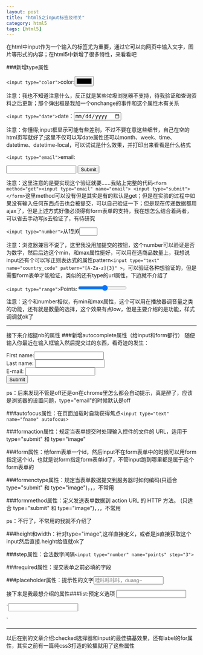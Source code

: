 ```yaml
---
layout: post
title: "html5之input标签及相关"
category: html5
tags: [html5]
---
```


在html中input作为一个输入的标签尤为重要，通过它可以向网页中输入文字，图片等形式的内容；在html5中新增了很多特性，来看看吧

<!-- more -->

###新增type属性

`<input type="color">`color:<input type="color" onchange = "alert('选择的颜色是:'+this.value)">

注意：我也不知道注意什么，反正就是某些垃圾浏览器不支持，待我验证和查询资料之后更新；那个弹出框是我加一个onchange的事件和这个属性木有关系

`<input type="date">`date：<input type="date" onchange = "alert('选择的日期是:'+this.value)">

注意：你懂得;input框显示可能有些差别，不过不要在意这些细节，自己在空的html页写就好了;这里不仅可以写date属性还可以month、week、time、datetime、datetime-local，可以试试是什么效果，并打印出来看看是什么格式

`<input type="email">`email:<form><input type="email" name="email"> <input type="submit"></form>

注意：这里注意的是要实现这个验证就要……我贴上完整的代码`<form method="get"><input type="email" name="email"> <input type="submit"></form>`这里method可以没有但是其实是有的默认是get；但是在实验的过程中如果没有输入任何东西点击也会被提交，可以自己验证一下；但是现在传递数据都用ajax了，但是上述方式好像必须得有form表单的支持，我在想怎么结合着两者，可以省去手动写js去验证了，有待研究

`<input type="number">`从1到6<input type="number" name="quantity" min="1" max="6">

注意：浏览器兼容不说了，这里我没用加提交的按钮，这个number可以验证是否为数字，然后后边这个min，和max属性挺好，可以用在选商品数量上，我想说input还有个可以写正则表达式的属性pattern`<input type="text" name="country_code" pattern="[A-Za-z]{3}" >`，可以验证各种想验证的，但是需要form表单才能验证，类似的还有type的url属性，下边就不介绍了

`<input type="range">`Points:<input type="range" onchange = "alert('选择的是:'+this.value)" name="points" min="1" max="10">

注意：这个和number相似，有min和max属性，这个可以用在播放器调音量之类的功能，还有就是数量的选择，这个效果有点low，但是主要介绍的是功能，样式调调就ok了

- - -

接下来介绍挺nb的属性
###新增autocomplete属性（给input和form都行）
随便输入你最近在输入框输入然后提交过的东西，看奇迹的发生：
<form action="demo-form.php" autocomplete="on">
  First name:<input type="text" name="fname"><br>
  Last name: <input type="text" name="lname"><br>
  E-mail: <input type="email" name="email" autocomplete="off"><br>
  <input type="submit">
</form>
ps：后来发现不管是off还是on在chrome里怎么都会自动提示，真是醉了，应该是浏览器的设置问题，type="email"的时候默认是off

###autofocus属性：在页面加载时自动获得焦点`<input type="text" name="fname" autofocus>`

###formaction属性：规定当表单提交时处理输入控件的文件的 URL，适用于 type="submit" 和 type="image"

###form属性：给form表单一个id，然后input不在form表单中的时候可以用form指定这个id，也就是说form指定form表单id了，不管input跑到哪里都是属于这个form表单的

###formenctype属性：规定当表单数据提交到服务器时如何编码(只适合 type="submit" 和 type="image")，，，不常用

###formmethod属性：定义发送表单数据到 action URL 的 HTTP 方法。 (只适合 type="submit" 和 type="image")，，，不常用

ps：不行了，不常用的我就不介绍了

###height和width：针对type="image",这样直接定义，或者是js直接获取这个input然后直接.height给值就ok了

###step属性：合法数字间隔`<input type="number" name="points" step="3">`

###required属性：提交表单之前必填的字段

###placeholder属性：提示性的文字<input type="text" name="lname" placeholder="哇咔咔咔咔，duang~">

接下来是我最想介绍的属性###list:预定义选项
<input list="browsers">

<datalist id="browsers">
  <option value="Internet Explorer">
  <option value="Firefox">
  <option value="Google Chrome">
  <option value="Opera">
  <option value="Safari">
</datalist>

`<input list="browsers">

<datalist id="browsers">
  <option value="Internet Explorer">
  <option value="Firefox">
  <option value="Google Chrome">
  <option value="Opera">
  <option value="Safari">
</datalist>`

- - -

以后在别的文章介绍:checked选择器和input的最佳搞基效果，还有label的for属性，其实之前有一篇纯css3打造的轮播就用了这些属性
